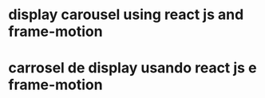 # display carousel using react js and frame-motion
# carrosel de display usando react js e frame-motion